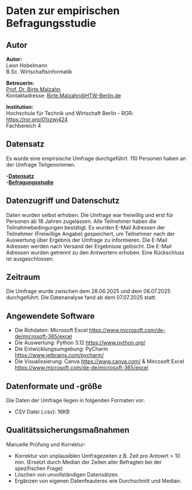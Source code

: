 # Daten zur empirischen Befragungsstudie

## Autor

**Autor:**<br>
Leon Hobelmann
<br>B.Sc. Wirtschaftsinformatik

**Betreuerin:**<br>
[Prof. Dr. Birte Malzahn](https://www.htw-berlin.de/hochschule/personen/person/?eid=8589)
<br>Kontaktadresse: Birte.Malzahn@HTW-Berlin.de

**Institution:**<br>
Hochschule für Technik und Wirtschaft Berlin - ROR: <https://ror.org/01xzwj424><br>
Fachbereich 4 

## Datensatz
Es wurde eine empirsische Umfrage durchgeführt. 110 Personen haben an der Umfrage Teilgenommen. <br>

**-[Datensatz](https://github.com/LeonHobelmann/bachelorarbeit/blob/main/Befragungsstudie.csv)** <br>
**-[Befragungsstudie](https://github.com/LeonHobelmann/bachelorarbeit/blob/main/Druck_Umfrage-verkleinert.pdf)** 

## Datenzugriff und Datenschutz

Daten wurden selbst erhoben. 
Die Umfrage war freiwillig und erst für Personen ab 18 Jahren zugelassen.
Alle Teilnehmer haben die Teilnahmebedingungen bestätigt.
Es wurden E-Mail Adressen der Teilnehmer (Freiwillige Angabe) gespeichert, um Teilnehmer nach 
der Auswertung über Ergebnis der Umfrage zu informieren. 
Die E-Mail Adressen werden nach Versand der Ergebnisse gelöscht. 
Die E-Mail Adressen wurden getrennt zu den Antwortern erhoben. Eine Rückschluss ist ausgeschlossen. 


## Zeitraum

Die Umfrage wurde zwischen dem 28.06.2025 und dem 06.07.2025 durchgeführt.
Die Datenanalyse fand ab dem 07.07.2025 statt.

## Angewendete Software

* Die Rohdaten: Microsoft Excel <https://www.microsoft.com/de-de/microsoft-365/excel>
* Die Auswertung: Python 3.12 <https://www.python.org/>
* Die Entwicklungsumgebung:  PyCharm <https://www.jetbrains.com/pycharm/>
* Die Visualiesierung: Canva <https://www.canva.com/> & Mircosoft Excel <https://www.microsoft.com/de-de/microsoft-365/excel>

## Datenformate und -größe

Die Daten der Umfrage liegen in folgenden Formaten vor:

* CSV Datei (.csv): 16KB

## Qualitätssicherungsmaßnahmen

Manuelle Prüfung und Korrektur:

* Korrektur von unplausiblen Umfragezeiten z.B. Zeit pro Antowrt > 10 min. (Ersetzt durch Median der Zeiten aller Befragten bei der spezifischen Frage)
* Löschen von unvollständigen Datensätzen.
* Ergänzen von eigenen Datenfeauteres wie Durchschnitt und Median.
